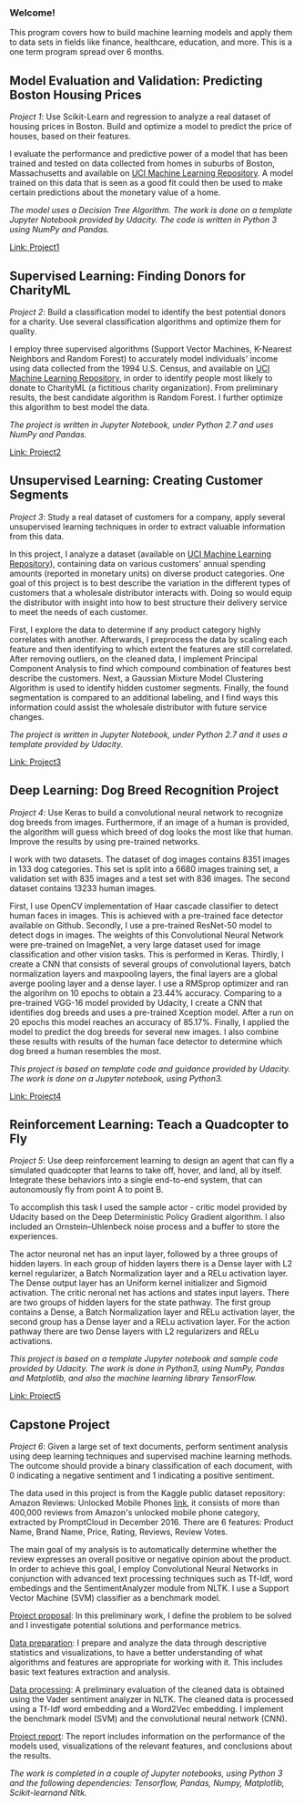 ### Welcome!

This program covers how to build machine learning models and apply them to data sets in fields like finance, healthcare, education, and more. This is a one term program spread over 6 months.  

## Model Evaluation and Validation: Predicting Boston Housing Prices

_Project 1_: Use Scikit-Learn and regression to analyze a real dataset of housing prices in Boston. Build and optimize a model to predict the price of houses, based on their features.

I evaluate the performance and predictive power of a model that has been trained and tested on data collected from homes in suburbs of Boston, Massachusetts and available on [UCI Machine Learning Repository](http://archive.ics.uci.edu/ml/index.php). A model trained on this data that is seen as a good fit could then be used to make certain predictions about the monetary value of a home. 

_The model uses a Decision Tree Algorithm. The work is done on a template Jupyter Notebook provided by Udacity. The code is written in Python 3 using NumPy and Pandas._

[Link: Project1](http://htmlpreview.github.io/?https://github.com/SolanaO/mlen_udacity/blob/master/mlen.P1.Boston_Housing.html)

## Supervised Learning: Finding Donors for CharityML

_Project 2_: Build a classification model to identify the best potential donors for a charity. Use several classification algorithms and optimize them for quality.

I employ three supervised algorithms (Support Vector Machines, K-Nearest Neighbors and Random Forest) to accurately model individuals' income using data collected from the 1994 U.S. Census, and available on [UCI Machine Learning Repository](http://archive.ics.uci.edu/ml/index.php), in order to identify people most likely to donate to CharityML (a fictitious charity organization). From preliminary results, the best candidate algorithm is Random Forest. I further optimize this algorithm to best model the data.

_The project is written in Jupyter Notebook, under Python 2.7 and uses NumPy and Pandas._

[Link: Project2](http://htmlpreview.github.io/?https://github.com/SolanaO/mlen_udacity/blob/master/mlen.P2.Finding_Donors.html)

## Unsupervised Learning: Creating Customer Segments

_Project 3_: Study a real dataset of customers for a company, apply several unsupervised learning techniques in order to extract valuable information from this data.

In this project, I analyze a dataset (available on  [UCI Machine Learning Repository](http://archive.ics.uci.edu/ml/index.php)), containing data on various customers' annual spending amounts (reported in monetary units) on diverse product categories. One goal of this project is to best describe the variation in the different types of customers that a wholesale distributor interacts with. Doing so would equip the distributor with insight into how to best structure their delivery service to meet the needs of each customer.

First, I explore the data to determine if any product category highly correlates with another. Afterwards, I preprocess the data by scaling each feature and then identifying to which extent the features are still correlated. After removing outliers, on the cleaned data, I implement Principal Component Analysis to find which compound combination of features best describe the customers. Next, a Gaussian Mixture Model Clustering Algorithm is used to identify hidden customer segments. Finally, the found segmentation is compared to an additional labeling, and I find ways this information could assist the wholesale distributor with future service changes.

_The project is written in Jupyter Notebook, under Python 2.7 and it uses a template provided by Udacity._

[Link: Project3](http://htmlpreview.github.io/?https://github.com/SolanaO/mlen_udacity/blob/master/mlen.P3.Customer_Segments.html)

## Deep Learning: Dog Breed Recognition Project

_Project 4_: Use Keras to build a convolutional neural network to recognize dog breeds from images. Furthermore, if an image of a human is provided, the algorithm will guess which breed of dog looks the most like that human. Improve the results by using pre-trained networks.

I work with two datasets. The dataset of dog images contains 8351 images in 133 dog categories. This set is split into a 6680 images training set, a validation set with 835 images and a test set with 836 images. The second dataset contains 13233 human images.

First, I use OpenCV implementation of Haar cascade classifier to detect human faces in images. This is achieved with a pre-trained face detector available on Github. Secondly, I use a pre-trained ResNet-50 model to detect dogs in images. The weights of this Convolutional Neural Network were pre-trained on ImageNet, a very large dataset used for image classification and other vision tasks. This is performed in Keras.
Thirdly, I create a CNN that consists of several groups of convolutional layers, batch normalization layers and maxpooling layers, the final layers are a global averge pooling layer and a dense layer. I use a RMSprop optimizer and ran the algorihm on 10 epochs to obtain a 23.44% accuracy. Comparing to a pre-trained VGG-16 model provided by Udacity, I create a CNN that identifies dog breeds and uses a pre-trained Xception model. After a run on 20 epochs this model reaches an accuracy of 85.17%. Finally, I applied the model to predict the dog breeds for several new images. I also combine these results with results of the human face detector to determine which dog breed a human resembles the most.

_This project is based on template code and guidance provided by Udacity. The work is done on a Jupyter notebook, using Python3._

[Link: Project4](http://htmlpreview.github.io/?https://github.com/SolanaO/mlen_udacity/blob/master/mlen.P4.Dog_Breeds_Recognition.html)

## Reinforcement Learning: Teach a Quadcopter to Fly

_Project 5_: Use deep reinforcement learning to design an agent that can fly a simulated quadcopter that learns to take off, hover, and land, all by itself. Integrate these behaviors into a single end-to-end system, that can autonomously fly from point A to point B.

To accomplish this task I used the sample actor - critic model provided by Udacity based on the Deep Deterministic Policy Gradient algorithm. I also included an Ornstein–Uhlenbeck noise process and a buffer to store the experiences.

The actor neuronal net has an input layer, followed by a three groups of hidden layers. In each group of hidden layers there is a Dense layer with L2 kernel regularizer, a Batch Normalization layer and a RELu activation layer. The Dense output layer has an Uniform kernel initializer and Sigmoid activation. The critic neronal net has actions and states input layers. There are two groups of hidden layers for the state pathway. The first group contains a Dense, a Batch Normalization layer and RELu activation layer, the second group has a Dense layer and a RELu activation layer. For the action pathway there are two Dense layers with L2 regularizers and RELu activations.

_This project is based on a template Jupyter notebook and sample code provided by Udacity. The work is done in Python3, using NumPy, Pandas and Matplotlib, and also the machine learning library TensorFlow._

[Link: Project5](http://htmlpreview.github.io/?https://github.com/SolanaO/mlen_udacity/blob/master/mlen.P5.Flying_Quadcopter.html)

## Capstone Project

_Project 6_: Given a large set of text documents, perform sentiment analysis using deep learning techniques and supervised machine learning methods. The outcome should provide a binary classification of each document, with 0
indicating a negative sentiment and 1 indicating a positive sentiment.

The data used in this project is from the Kaggle public dataset repository: Amazon Reviews: Unlocked Mobile Phones  [link](https://www.kaggle.com/PromptCloudHQ/amazon-reviews-unlocked-mobile-phones), it consists of more than 400,000 reviews from Amazon's unlocked mobile phone category, extracted by PromptCloud in December 2016. There are 6 features: Product Name, Brand Name, Price, Rating, Reviews, Review Votes.

The main goal of my analysis is to automatically determine whether the review expresses an overall positive or negative opinion about the product. In order to achieve this goal, I employ Convolutional Neural Networks in
conjunction with advanced text processing techniques such as Tf-Idf, word embedings and the SentimentAnalyzer module from NLTK. I use a Support Vector Machine (SVM) classifier as a benchmark model. 

[Project proposal](https://github.com/SolanaO/mlen_udacity/blob/master/mlen.P6.Capstone_Proposal.pdf): In this preliminary work, I define the problem to be solved and I investigate potential solutions and performance metrics. 

[Data preparation](http://htmlpreview.github.io/?https://github.com/SolanaO/mlen_udacity/blob/master/mlen.P6.Data_Preparation.html): I prepare and analyze the data through descriptive statistics and visualizations, to have a better understanding of what algorithms and features are appropriate for working with it. This includes basic text features extraction and analysis.

[Data processing](http://htmlpreview.github.io/?https://github.com/SolanaO/mlen_udacity/blob/master/mlen.P6.Data_Processing.html): A preliminary evaluation of the cleaned data is obtained using the Vader sentiment analyzer in NLTK. The cleaned data is processed using a Tf-Idf word embedding and a Word2Vec embedding. I implement the benchmark model (SVM) and the convolutional neural network (CNN).

[Project report](https://github.com/SolanaO/mlen_udacity/blob/master/mlen.P6.Capstone_Report.pdf): The report includes information on the performance of the models used, visualizations of the relevant features, and conclusions about the results.

_The work is completed in a couple of Jupyter notebooks, using Python 3 and the following dependencies: Tensorflow, Pandas, Numpy, Matplotlib, Scikit-learnand Nltk._





